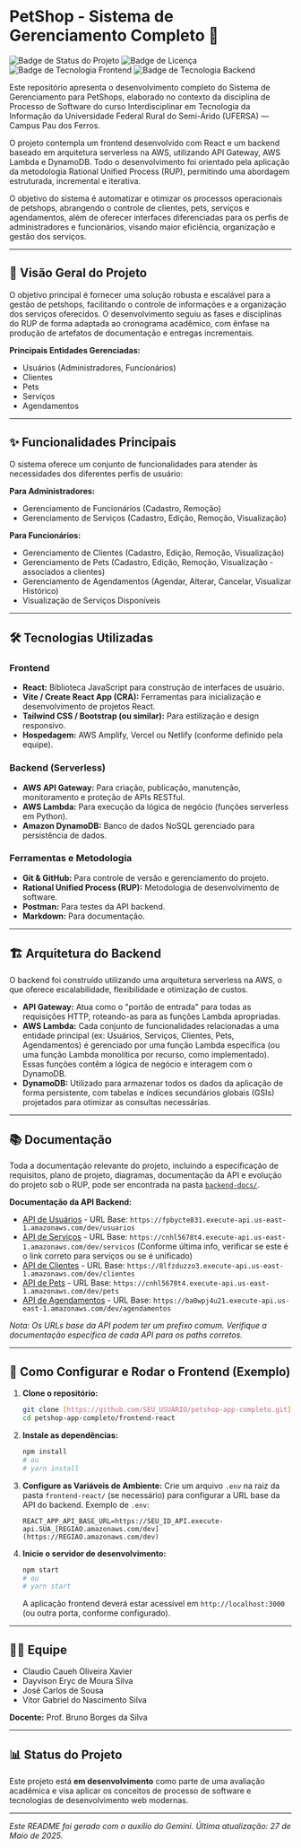 # PetShop - Sistema de Gerenciamento Completo 🐾

![Badge de Status do Projeto](https://img.shields.io/badge/status-em%20desenvolvimento-yellow)
![Badge de Licença](https://img.shields.io/badge/license-N%2FA-lightgrey)
![Badge de Tecnologia Frontend](https://img.shields.io/badge/frontend-React-blue)
![Badge de Tecnologia Backend](https://img.shields.io/badge/backend-AWS%20Serverless-orange)

Este repositório apresenta o desenvolvimento completo do Sistema de Gerenciamento para PetShops, elaborado no contexto da disciplina de Processo de Software do curso Interdisciplinar em Tecnologia da Informação da Universidade Federal Rural do Semi-Árido (UFERSA) — Campus Pau dos Ferros.

O projeto contempla um frontend desenvolvido com React e um backend baseado em arquitetura serverless na AWS, utilizando API Gateway, AWS Lambda e DynamoDB. Todo o desenvolvimento foi orientado pela aplicação da metodologia Rational Unified Process (RUP), permitindo uma abordagem estruturada, incremental e iterativa.

O objetivo do sistema é automatizar e otimizar os processos operacionais de petshops, abrangendo o controle de clientes, pets, serviços e agendamentos, além de oferecer interfaces diferenciadas para os perfis de administradores e funcionários, visando maior eficiência, organização e gestão dos serviços.

---

## 📜 Visão Geral do Projeto

O objetivo principal é fornecer uma solução robusta e escalável para a gestão de petshops, facilitando o controle de informações e a organização dos serviços oferecidos. O desenvolvimento seguiu as fases e disciplinas do RUP de forma adaptada ao cronograma acadêmico, com ênfase na produção de artefatos de documentação e entregas incrementais.

**Principais Entidades Gerenciadas:**
* Usuários (Administradores, Funcionários)
* Clientes
* Pets
* Serviços
* Agendamentos

---

## ✨ Funcionalidades Principais

O sistema oferece um conjunto de funcionalidades para atender às necessidades dos diferentes perfis de usuário:

**Para Administradores:**
* Gerenciamento de Funcionários (Cadastro, Remoção)
* Gerenciamento de Serviços (Cadastro, Edição, Remoção, Visualização)

**Para Funcionários:**
* Gerenciamento de Clientes (Cadastro, Edição, Remoção, Visualização)
* Gerenciamento de Pets (Cadastro, Edição, Remoção, Visualização - associados a clientes)
* Gerenciamento de Agendamentos (Agendar, Alterar, Cancelar, Visualizar Histórico)
* Visualização de Serviços Disponíveis

---

## 🛠️ Tecnologias Utilizadas

### Frontend
* **React:** Biblioteca JavaScript para construção de interfaces de usuário.
* **Vite / Create React App (CRA):** Ferramentas para inicialização e desenvolvimento de projetos React.
* **Tailwind CSS / Bootstrap (ou similar):** Para estilização e design responsivo.
* **Hospedagem:** AWS Amplify, Vercel ou Netlify (conforme definido pela equipe).

### Backend (Serverless)
* **AWS API Gateway:** Para criação, publicação, manutenção, monitoramento e proteção de APIs RESTful.
* **AWS Lambda:** Para execução da lógica de negócio (funções serverless em Python).
* **Amazon DynamoDB:** Banco de dados NoSQL gerenciado para persistência de dados.

### Ferramentas e Metodologia
* **Git & GitHub:** Para controle de versão e gerenciamento do projeto.
* **Rational Unified Process (RUP):** Metodologia de desenvolvimento de software.
* **Postman:** Para testes da API backend.
* **Markdown:** Para documentação.

---

## 🏗️ Arquitetura do Backend

O backend foi construído utilizando uma arquitetura serverless na AWS, o que oferece escalabilidade, flexibilidade e otimização de custos.

* **API Gateway:** Atua como o "portão de entrada" para todas as requisições HTTP, roteando-as para as funções Lambda apropriadas.
* **AWS Lambda:** Cada conjunto de funcionalidades relacionadas a uma entidade principal (ex: Usuários, Serviços, Clientes, Pets, Agendamentos) é gerenciado por uma função Lambda específica (ou uma função Lambda monolítica por recurso, como implementado). Essas funções contêm a lógica de negócio e interagem com o DynamoDB.
* **DynamoDB:** Utilizado para armazenar todos os dados da aplicação de forma persistente, com tabelas e índices secundários globais (GSIs) projetados para otimizar as consultas necessárias.

---

## 📚 Documentação

Toda a documentação relevante do projeto, incluindo a especificação de requisitos, plano de projeto, diagramas, documentação da API e evolução do projeto sob o RUP, pode ser encontrada na pasta [`backend-docs/`](./backend-docs/).

**Documentação da API Backend:**
* [API de Usuários](./backend-docs/api/usuarios_api.md) - URL Base: `https://fpbycte831.execute-api.us-east-1.amazonaws.com/dev/usuarios`
* [API de Serviços](./backend-docs/api/servicos_api.md) - URL Base: `https://cnhl5678t4.execute-api.us-east-1.amazonaws.com/dev/servicos` (Conforme última info, verificar se este é o link correto para serviços ou se é unificado)
* [API de Clientes](./backend-docs/api/clientes_api.md) - URL Base: `https://8lfzduzzo3.execute-api.us-east-1.amazonaws.com/dev/clientes`
* [API de Pets](./backend-docs/api/pets_api.md) - URL Base: `https://cnhl5678t4.execute-api.us-east-1.amazonaws.com/dev/pets`
* [API de Agendamentos](./backend-docs/api/agendamentos_api.md) - URL Base: `https://ba0wpj4u21.execute-api.us-east-1.amazonaws.com/dev/agendamentos`

*Nota: Os URLs base da API podem ter um prefixo comum. Verifique a documentação específica de cada API para os paths corretos.*

---

## 🚀 Como Configurar e Rodar o Frontend (Exemplo)

1.  **Clone o repositório:**
    ```bash
    git clone [https://github.com/SEU_USUARIO/petshop-app-completo.git](https://github.com/SEU_USUARIO/petshop-app-completo.git)
    cd petshop-app-completo/frontend-react
    ```
2.  **Instale as dependências:**
    ```bash
    npm install
    # ou
    # yarn install
    ```
3.  **Configure as Variáveis de Ambiente:**
    Crie um arquivo `.env` na raiz da pasta `frontend-react/` (se necessário) para configurar a URL base da API do backend.
    Exemplo de `.env`:
    ```
    REACT_APP_API_BASE_URL=https://SEU_ID_API.execute-api.SUA_[REGIAO.amazonaws.com/dev](https://REGIAO.amazonaws.com/dev)
    ```
4.  **Inicie o servidor de desenvolvimento:**
    ```bash
    npm start
    # ou
    # yarn start
    ```
    A aplicação frontend deverá estar acessível em `http://localhost:3000` (ou outra porta, conforme configurado).

---

## 🧑‍💻 Equipe

* Claudio Caueh Oliveira Xavier
* Dayvison Eryc de Moura Silva
* José Carlos de Sousa
* Vitor Gabriel do Nascimento Silva

**Docente:** Prof. Bruno Borges da Silva

---

## 📊 Status do Projeto

Este projeto está **em desenvolvimento** como parte de uma avaliação acadêmica e visa aplicar os conceitos de processo de software e tecnologias de desenvolvimento web modernas.

---

*Este README foi gerado com o auxílio do Gemini. Última atualização: 27 de Maio de 2025.*

